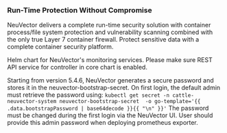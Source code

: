 ### Run-Time Protection Without Compromise

NeuVector delivers a complete run-time security solution with container process/file system protection and vulnerability scanning combined with the only true Layer 7 container firewall. Protect sensitive data with a complete container security platform.

Helm chart for NeuVector's monitoring services. Please make sure REST API service for controller in core chart is enabled.
 
Starting from version 5.4.6, NeuVector generates a secure password and stores it in the neuvector-bootstrap-secret. On first login, the default admin must retrieve the password using: 
`kubectl get secret -n cattle-neuvector-system neuvector-bootstrap-secret  -o go-template='{{ .data.bootstrapPassword | base64decode }}{{ "\n" }}'`
The password must be changed during the first login via the NeuVector UI. User should provide this admin password when deploying prometheus exporter.
